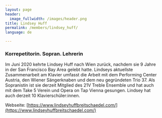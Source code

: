 ```yaml
---
layout: page
header:
  image_fullwidth: /images/header.png
title: Lindsey Huff
permalink: /members/lindsey_huff/
language: de

---
```


### Korrepetitorin. Sopran. Lehrerin 

Im Juni 2020 kehrte Lindsey Huff nach Wien zurück, nachdem sie 9 Jahre in der San Francisco Bay Area gelebt hatte. Lindseys aktuellste Zusammenarbeit am Klavier umfasst die Arbeit mit dem Performing Center Austria, den Wiener Sängerknaben und dem neu gegründeten Trio 37. Als Sopranistin ist sie derzeit Mitglied des 21V Treble Ensemble und hat auch mit dem Take 5 Verein und Opera on Tap Vienna gesungen. Lindsey hat auch derzeit 10 Klavierschüler:innen.

Webseite: [https://www.lindseyhuffbreitschaedel.com/](https://www.lindseyhuffbreitschaedel.com/)


